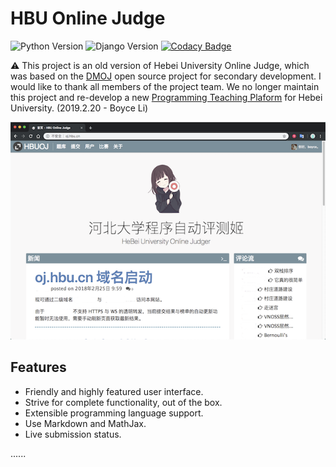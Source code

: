 # HBU Online Judge

![Python Version](https://img.shields.io/badge/python-3.6%20%7C%203.7-blue.svg)
![Django Version](https://img.shields.io/badge/django%20versions-2.1-blue.svg?style=popout-square)
[![Codacy Badge](https://api.codacy.com/project/badge/Grade/b881b108692a4e268c597ebf45edc3cf)](https://www.codacy.com/app/xingji2163/HBUOJ?utm_source=github.com&amp;utm_medium=referral&amp;utm_content=HBUCS/HBUOJ&amp;utm_campaign=Badge_Grade)

⚠️ This project is an old version of Hebei University Online Judge, which was based on the [DMOJ](https://github.com/DMOJ) open source project for secondary development. I would like to thank all members of the project team. We no longer maintain this project and re-develop a new [Programming Teaching Plaform](https://github.com/HBUCS/ProgramingTeachingPlatform) for Hebei University. (2019.2.20 - Boyce Li)

![Home](https://raw.githubusercontent.com/HBUCS/HBUOJ/dev/docs/screenshots/home.png)

## Features

* Friendly and highly featured user interface.
* Strive for complete functionality, out of the box.
* Extensible programming language support.
* Use Markdown and MathJax.
* Live submission status.

......
